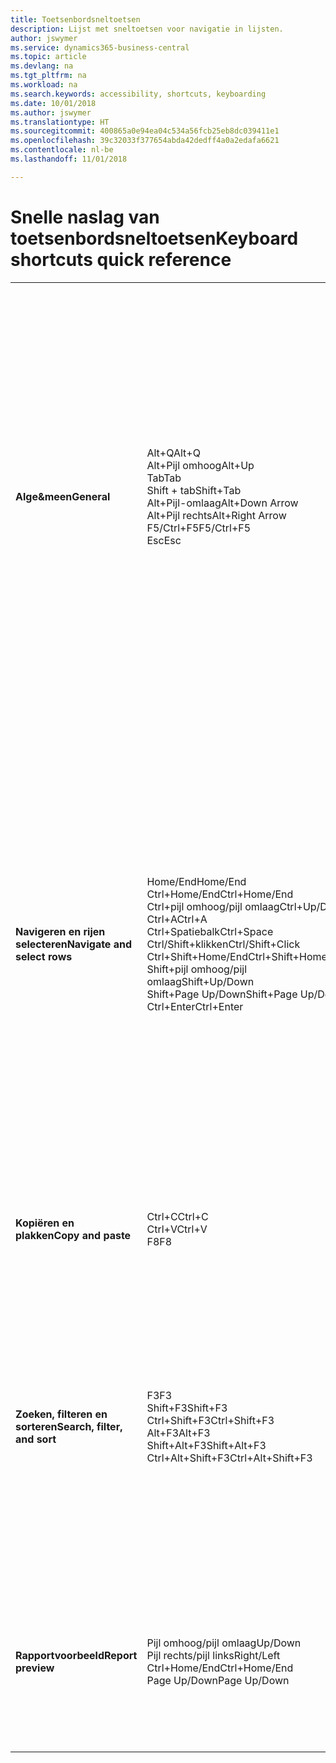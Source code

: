 ```yaml
---
title: Toetsenbordsneltoetsen
description: Lijst met sneltoetsen voor navigatie in lijsten.
author: jswymer
ms.service: dynamics365-business-central
ms.topic: article
ms.devlang: na
ms.tgt_pltfrm: na
ms.workload: na
ms.search.keywords: accessibility, shortcuts, keyboarding
ms.date: 10/01/2018
ms.author: jswymer
ms.translationtype: HT
ms.sourcegitcommit: 400865a0e94ea04c534a56fcb25eb8dc039411e1
ms.openlocfilehash: 39c32033f377654abda42dedff4a0a2edafa6621
ms.contentlocale: nl-be
ms.lasthandoff: 11/01/2018

---
```


# <a name="keyboard-shortcuts-quick-reference"></a><span data-ttu-id="d1ff0-103">Snelle naslag van toetsenbordsneltoetsen</span><span class="sxs-lookup"><span data-stu-id="d1ff0-103">Keyboard shortcuts quick reference</span></span>

||||  
|----------------|-----------|----------------| 
|<span data-ttu-id="d1ff0-104">**Alge&meen**</span><span class="sxs-lookup"><span data-stu-id="d1ff0-104">**General**</span></span>|<span data-ttu-id="d1ff0-105">Alt+Q</span><span class="sxs-lookup"><span data-stu-id="d1ff0-105">Alt+Q</span></span><br /><span data-ttu-id="d1ff0-106">Alt+Pijl omhoog</span><span class="sxs-lookup"><span data-stu-id="d1ff0-106">Alt+Up</span></span><br /><span data-ttu-id="d1ff0-107">Tab</span><span class="sxs-lookup"><span data-stu-id="d1ff0-107">Tab</span></span><br /><span data-ttu-id="d1ff0-108">Shift + tab</span><span class="sxs-lookup"><span data-stu-id="d1ff0-108">Shift+Tab</span></span><br /><span data-ttu-id="d1ff0-109">Alt+Pijl-omlaag</span><span class="sxs-lookup"><span data-stu-id="d1ff0-109">Alt+Down Arrow</span></span><br /><span data-ttu-id="d1ff0-110">Alt+Pijl rechts</span><span class="sxs-lookup"><span data-stu-id="d1ff0-110">Alt+Right Arrow</span></span><br /><span data-ttu-id="d1ff0-111">F5/Ctrl+F5</span><span class="sxs-lookup"><span data-stu-id="d1ff0-111">F5/Ctrl+F5</span></span><br /><span data-ttu-id="d1ff0-112">Esc</span><span class="sxs-lookup"><span data-stu-id="d1ff0-112">Esc</span></span>|<span data-ttu-id="d1ff0-113">**Vertel me** openen</span><span class="sxs-lookup"><span data-stu-id="d1ff0-113">Open **Tell me**</span></span><br /><span data-ttu-id="d1ff0-114">Knopinfo openen of validatiefout</span><span class="sxs-lookup"><span data-stu-id="d1ff0-114">Open tooltip or validation error</span></span><br /><span data-ttu-id="d1ff0-115">Focus verplaatsen naar het volgende besturingselement</span><span class="sxs-lookup"><span data-stu-id="d1ff0-115">Move focus to the next control</span></span><br /><span data-ttu-id="d1ff0-116">Focus verplaatsen naar het vorige besturingselement</span><span class="sxs-lookup"><span data-stu-id="d1ff0-116">Move focus to the previous control</span></span><br /><span data-ttu-id="d1ff0-117">Een vervolgkeuzelijst of opzoekactie openen</span><span class="sxs-lookup"><span data-stu-id="d1ff0-117">Open a drop-down or look up</span></span><br /><span data-ttu-id="d1ff0-118">De transacties voor de berekende waarde weergeven</span><span class="sxs-lookup"><span data-stu-id="d1ff0-118">See the transactions for calculated value</span></span><br /><span data-ttu-id="d1ff0-119">Pagina vernieuwen/opnieuw laden</span><span class="sxs-lookup"><span data-stu-id="d1ff0-119">Refresh/reload page</span></span><br /><span data-ttu-id="d1ff0-120">Sluit de huidige pagina of vervolgkeuzelijst.</span><span class="sxs-lookup"><span data-stu-id="d1ff0-120">Close the current page or drop-down.</span></span>|
|<span data-ttu-id="d1ff0-121">**Navigeren en rijen selecteren**</span><span class="sxs-lookup"><span data-stu-id="d1ff0-121">**Navigate and select rows**</span></span>| <span data-ttu-id="d1ff0-122">Home/End</span><span class="sxs-lookup"><span data-stu-id="d1ff0-122">Home/End</span></span><br /><span data-ttu-id="d1ff0-123">Ctrl+Home/End</span><span class="sxs-lookup"><span data-stu-id="d1ff0-123">Ctrl+Home/End</span></span> <br /><span data-ttu-id="d1ff0-124">Ctrl+pijl omhoog/pijl omlaag</span><span class="sxs-lookup"><span data-stu-id="d1ff0-124">Ctrl+Up/Down</span></span><br /><span data-ttu-id="d1ff0-125">Ctrl+A</span><span class="sxs-lookup"><span data-stu-id="d1ff0-125">Ctrl+A</span></span> <br /><span data-ttu-id="d1ff0-126">Ctrl+Spatiebalk</span><span class="sxs-lookup"><span data-stu-id="d1ff0-126">Ctrl+Space</span></span><br /><span data-ttu-id="d1ff0-127">Ctrl/Shift+klikken</span><span class="sxs-lookup"><span data-stu-id="d1ff0-127">Ctrl/Shift+Click</span></span><br /><span data-ttu-id="d1ff0-128">Ctrl+Shift+Home/End</span><span class="sxs-lookup"><span data-stu-id="d1ff0-128">Ctrl+Shift+Home/End</span></span><br /><span data-ttu-id="d1ff0-129">Shift+pijl omhoog/pijl omlaag</span><span class="sxs-lookup"><span data-stu-id="d1ff0-129">Shift+Up/Down</span></span><br /><span data-ttu-id="d1ff0-130">Shift+Page Up/Down</span><span class="sxs-lookup"><span data-stu-id="d1ff0-130">Shift+Page Up/Down</span></span><br /><span data-ttu-id="d1ff0-131">Ctrl+Enter</span><span class="sxs-lookup"><span data-stu-id="d1ff0-131">Ctrl+Enter</span></span>| <span data-ttu-id="d1ff0-132">Naar het eerste/laatste veld gaan</span><span class="sxs-lookup"><span data-stu-id="d1ff0-132">Go to first/last field</span></span><br /><span data-ttu-id="d1ff0-133">Naar de eerste/laatste rij gaan</span><span class="sxs-lookup"><span data-stu-id="d1ff0-133">Go to first/last row</span></span><br /><span data-ttu-id="d1ff0-134">Navigeren zonder de selectie te verliezen</span><span class="sxs-lookup"><span data-stu-id="d1ff0-134">Navigate without losing selection</span></span><br /><span data-ttu-id="d1ff0-135">Alles selecteren</span><span class="sxs-lookup"><span data-stu-id="d1ff0-135">Select all</span></span><br /><span data-ttu-id="d1ff0-136">Selectie in-/uitschakelen</span><span class="sxs-lookup"><span data-stu-id="d1ff0-136">Toggle row selection</span></span><br /> <span data-ttu-id="d1ff0-137">De rij(en) toevoegen aan de selectie</span><span class="sxs-lookup"><span data-stu-id="d1ff0-137">Add the row/rows to the selection</span></span><br /><span data-ttu-id="d1ff0-138">Selectie uitbreiden naar eerste/laatste rij</span><span class="sxs-lookup"><span data-stu-id="d1ff0-138">Extend selection to first/last row</span></span><br /><span data-ttu-id="d1ff0-139">Rij toevoegen boven/onder selectie</span><span class="sxs-lookup"><span data-stu-id="d1ff0-139">Add row above/below to selection</span></span><br /><span data-ttu-id="d1ff0-140">Alle zichtbare rijen boven/onder toevoegen aan selectie</span><span class="sxs-lookup"><span data-stu-id="d1ff0-140">Add all visible rows above/below to selection</span></span><br /><span data-ttu-id="d1ff0-141">Focus uit de lijst verplaatsen</span><span class="sxs-lookup"><span data-stu-id="d1ff0-141">Focus out of the list</span></span>|
|<span data-ttu-id="d1ff0-142">**Kopiëren en plakken**</span><span class="sxs-lookup"><span data-stu-id="d1ff0-142">**Copy and paste**</span></span>|<span data-ttu-id="d1ff0-143">Ctrl+C</span><span class="sxs-lookup"><span data-stu-id="d1ff0-143">Ctrl+C</span></span><br /><span data-ttu-id="d1ff0-144">Ctrl+V</span><span class="sxs-lookup"><span data-stu-id="d1ff0-144">Ctrl+V</span></span><br /><span data-ttu-id="d1ff0-145">F8</span><span class="sxs-lookup"><span data-stu-id="d1ff0-145">F8</span></span>|<span data-ttu-id="d1ff0-146">Rijen kopiëren</span><span class="sxs-lookup"><span data-stu-id="d1ff0-146">Copy rows</span></span><br /><span data-ttu-id="d1ff0-147">Rijen plakken</span><span class="sxs-lookup"><span data-stu-id="d1ff0-147">Paste rows</span></span><br /><span data-ttu-id="d1ff0-148">Veld erboven naar huidige rij kopiëren</span><span class="sxs-lookup"><span data-stu-id="d1ff0-148">Copy field above into current row</span></span>|
|<span data-ttu-id="d1ff0-149">**Zoeken, filteren en sorteren**</span><span class="sxs-lookup"><span data-stu-id="d1ff0-149">**Search, filter, and sort**</span></span>|<span data-ttu-id="d1ff0-150">F3</span><span class="sxs-lookup"><span data-stu-id="d1ff0-150">F3</span></span><br /><span data-ttu-id="d1ff0-151">Shift+F3</span><span class="sxs-lookup"><span data-stu-id="d1ff0-151">Shift+F3</span></span><br /><span data-ttu-id="d1ff0-152">Ctrl+Shift+F3</span><span class="sxs-lookup"><span data-stu-id="d1ff0-152">Ctrl+Shift+F3</span></span><br /><span data-ttu-id="d1ff0-153">Alt+F3</span><span class="sxs-lookup"><span data-stu-id="d1ff0-153">Alt+F3</span></span><br /><span data-ttu-id="d1ff0-154">Shift+Alt+F3</span><span class="sxs-lookup"><span data-stu-id="d1ff0-154">Shift+Alt+F3</span></span><br /><span data-ttu-id="d1ff0-155">Ctrl+Alt+Shift+F3</span><span class="sxs-lookup"><span data-stu-id="d1ff0-155">Ctrl+Alt+Shift+F3</span></span>|<span data-ttu-id="d1ff0-156">Zoeken in-/uitschakelen</span><span class="sxs-lookup"><span data-stu-id="d1ff0-156">Toggle search</span></span><br /><span data-ttu-id="d1ff0-157">Filterdeelvenster in-/uitschakelen; focus op veldfilters</span><span class="sxs-lookup"><span data-stu-id="d1ff0-157">Toggle filter pane; focus on field filters</span></span><br /><span data-ttu-id="d1ff0-158">Filterdeelvenster in-/uitschakelen; focus op totalenfilters</span><span class="sxs-lookup"><span data-stu-id="d1ff0-158">Toggle filter pane; focus on totals filters</span></span><br /><span data-ttu-id="d1ff0-159">Filteren op geselecteerde celwaarde</span><span class="sxs-lookup"><span data-stu-id="d1ff0-159">Filter on selected cell value</span></span><br /><span data-ttu-id="d1ff0-160">Filter op een geselecteerd veld toevoegen</span><span class="sxs-lookup"><span data-stu-id="d1ff0-160">Add filter on selected field</span></span><br /><span data-ttu-id="d1ff0-161">Filters opnieuw instellen</span><span class="sxs-lookup"><span data-stu-id="d1ff0-161">Reset filters</span></span>|
|<span data-ttu-id="d1ff0-162">**Rapportvoorbeeld**</span><span class="sxs-lookup"><span data-stu-id="d1ff0-162">**Report preview**</span></span>|<span data-ttu-id="d1ff0-163">Pijl omhoog/pijl omlaag</span><span class="sxs-lookup"><span data-stu-id="d1ff0-163">Up/Down</span></span><br /><span data-ttu-id="d1ff0-164">Pijl rechts/pijl links</span><span class="sxs-lookup"><span data-stu-id="d1ff0-164">Right/Left</span></span><br /><span data-ttu-id="d1ff0-165">Ctrl+Home/End</span><span class="sxs-lookup"><span data-stu-id="d1ff0-165">Ctrl+Home/End</span></span><br /><span data-ttu-id="d1ff0-166">Page Up/Down</span><span class="sxs-lookup"><span data-stu-id="d1ff0-166">Page Up/Down</span></span>|<span data-ttu-id="d1ff0-167">Omlaag en omlaag schuiven op de pagina</span><span class="sxs-lookup"><span data-stu-id="d1ff0-167">Scroll up and down the page</span></span><br /><span data-ttu-id="d1ff0-168">Naar rechts/links schuiven</span><span class="sxs-lookup"><span data-stu-id="d1ff0-168">Scroll to the right/left</span></span> <br /><span data-ttu-id="d1ff0-169">Naar de eerste/laatste pagina gaan</span><span class="sxs-lookup"><span data-stu-id="d1ff0-169">Go to the first/last page</span></span><br /><span data-ttu-id="d1ff0-170">Naar de vorige/volgende pagina gaan</span><span class="sxs-lookup"><span data-stu-id="d1ff0-170">Go to the previous/next page</span></span>|

